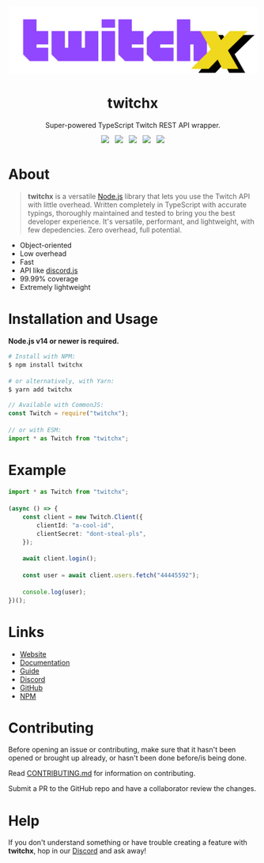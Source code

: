 ![Banner](./assets/twitchx.png)

<div align="center">
    <h1>twitchx</h1>
    <p style="margin: 0.5rem 0;">Super-powered TypeScript Twitch REST API wrapper.</p>
    <img style="display: inline-block; margin: 0.25rem;" src="https://forthebadge.com/images/badges/fuck-it-ship-it.svg" />
    <img style="display: inline-block; margin: 0.25rem;" src="https://forthebadge.com/images/badges/made-with-typescript.svg" />
    <img style="display: inline-block; margin: 0.25rem;" src="https://forthebadge.com/images/badges/powered-by-black-magic.svg" />
    <img style="display: inline-block; margin: 0.25rem;" src="https://forthebadge.com/images/badges/60-percent-of-the-time-works-every-time.svg" />
    <img style="display: inline-block; margin: 0.25rem;" src="https://forthebadge.com/images/badges/fixed-bugs.svg" />
</div>

# About

> **twitchx** is a versatile [Node.js](http://nodejs.org/) library that lets you use the Twitch API with little overhead.
> Written completely in TypeScript with accurate typings, thoroughly maintained and tested to bring you the best developer experience.
> It's versatile, performant, and lightweight, with few depedencies. Zero overhead, full potential.

-   Object-oriented
-   Low overhead
-   Fast
-   API like [discord.js](https://www.npmjs.com/package/discord.js)
-   99.99% coverage
-   Extremely lightweight

# Installation and Usage

**Node.js v14 or newer is required.**

```bash
# Install with NPM:
$ npm install twitchx

# or alternatively, with Yarn:
$ yarn add twitchx
```

```js
// Available with CommonJS:
const Twitch = require("twitchx");

// or with ESM:
import * as Twitch from "twitchx";
```

# Example

```ts
import * as Twitch from "twitchx";

(async () => {
    const client = new Twitch.Client({
        clientId: "a-cool-id",
        clientSecret: "dont-steal-pls",
    });

    await client.login();

    const user = await client.users.fetch("44445592");

    console.log(user);
})();
```

# Links

-   [Website](https://twitchx.js.org/)
-   [Documentation](https://twitchx.js.org/#/docs)
-   [Guide](https://twitchx.js.org/#/docs/guide)
-   [Discord](https://discord.gg/hMzQye6sWU)
-   [GitHub](https://github.com/cursorsdottsx/twitch)
-   [NPM](https://www.npmjs.com/package/twitchx)

# Contributing

Before opening an issue or contributing, make sure that it hasn't been opened or brought up already, or hasn't been done before/is being done.

Read [CONTRIBUTING.md](./CONTRIBUTING.md) for information on contributing.

Submit a PR to the GitHub repo and have a collaborator review the changes.

# Help

If you don't understand something or have trouble creating a feature with **twitchx**, hop in our [Discord](https://discord.gg/hMzQye6sWU) and ask away!

<div style="height: 1rem;"></div>
